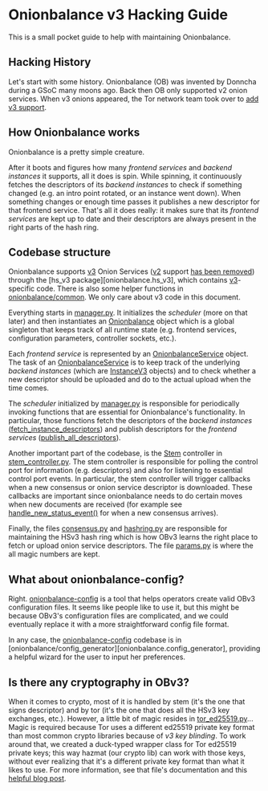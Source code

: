# Onionbalance v3 Hacking Guide

This is a small pocket guide to help with maintaining Onionbalance.

## Hacking History

Let's start with some history. Onionbalance (OB) was invented by
Donncha during a GSoC many moons ago. Back then OB only supported v2
onion services. When v3 onions appeared, the Tor network team took over
to [add v3
support](https://gitlab.torproject.org/tpo/core/tor/-/issues/26768).

## How Onionbalance works

Onionbalance is a pretty simple creature.

After it boots and figures how many *frontend services* and *backend
instances* it supports, all it does is spin. While spinning, it
continuously fetches the descriptors of its *backend instances* to check
if something changed (e.g. an intro point rotated, or an instance went
down). When something changes or enough time passes it publishes a new
descriptor for that frontend service. That's all it does really: it
makes sure that its *frontend services* are kept up to date and their
descriptors are always present in the right parts of the hash ring.

## Codebase structure

Onionbalance supports [v3][] Onion Services ([v2][] support [has been
removed][v2-removed]) through the [hs_v3 package][onionbalance.hs_v3], which
contains [v3][]-specific code. There is also some helper functions in
[onionbalance/common][]. We only care about v3 code in this document.

[v3]: https://spec.torproject.org/rend-spec-v3
[v2]: https://spec.torproject.org/rend-spec-v2
[v2-removed]: https://gitlab.torproject.org/tpo/onion-services/onionbalance/-/commit/084ce8a15c9a1343fc10f0e75090bf551cb35bba
[onionbalance/common]: https://gitlab.torproject.org/tpo/onion-services/onionbalance/-/blob/main/onionbalance/common

Everything starts in [manager.py][]. It initializes the *scheduler* (more
on that later) and then instantiates an [Onionbalance][onionbalance-object]
object which is a global singleton that keeps track of all runtime state
(e.g. frontend services, configuration parameters, controller sockets,
etc.).

[manager.py]: https://gitlab.torproject.org/tpo/onion-services/onionbalance/-/blob/main/onionbalance/hs_v3/manager.py
[onionbalance-object]: ../api.md#onionbalance.hs_v3.onionbalance.Onionbalance

Each *frontend service* is represented by an [OnionbalanceService][]
object. The task of an [OnionbalanceService][] is to keep track of the
underlying *backend instances* (which are [InstanceV3][] objects) and to
check whether a new descriptor should be uploaded and do to the actual
upload when the time comes.

[OnionbalanceService]: ../api.md#onionbalance.hs_v3.service.OnionbalanceService
[InstanceV3]: ../api.md#onionbalance.hs_v3.instance.InstanceV3

The *scheduler* initialized by [manager.py][] is responsible for
periodically invoking functions that are essential for Onionbalance's
functionality. In particular, those functions fetch the descriptors of
the *backend instances* ([fetch_instance_descriptors][]) and publish
descriptors for the *frontend services* ([publish_all_descriptors][]).

[fetch_instance_descriptors]: ../api.md#onionbalance.hs_v3.onionbalance.Onionbalance.fetch_instance_descriptors
[publish_all_descriptors]: ../api.md#onionbalance.hs_v3.onionbalance.Onionbalance.publish_all_descriptors

Another important part of the codebase, is the [Stem][] controller in
[stem_controller.py][]. The stem controller
is responsible for polling the control port for information (e.g.
descriptors) and also for listening to essential control port events. In
particular, the stem controller will trigger callbacks when a new
consensus or onion service descriptor is downloaded. These callbacks are
important since onionbalance needs to do certain moves when new
documents are received (for example see [handle_new_status_event()][] for
when a new consensus arrives).

[Stem]: https://stem.torproject.org
[stem_controller.py]: https://gitlab.torproject.org/tpo/onion-services/onionbalance/-/blob/main/onionbalance/hs_v3/stem_controller.py
[handle_new_status_event()]: ../api.md#onionbalance.hs_v3.onionbalance.Onionbalance.handle_new_status.event

Finally, the files [consensus.py][] and [hashring.py][] are responsible for
maintaining the HSv3 hash ring which is how OBv3 learns the right place
to fetch or upload onion service descriptors. The file [params.py][] is
where the all magic numbers are kept.

[consensus.py]: https://gitlab.torproject.org/tpo/onion-services/onionbalance/-/blob/main/onionbalance/hs_v3/consensus.py
[hashring.py]: https://gitlab.torproject.org/tpo/onion-services/onionbalance/-/blob/main/onionbalance/hs_v3/hashring.py
[params.py]: https://gitlab.torproject.org/tpo/onion-services/onionbalance/-/blob/main/onionbalance/hs_v3/params.py

## What about onionbalance-config?

Right. [onionbalance-config][] is a tool that helps operators create valid
OBv3 configuration files. It seems like people like to use it, but this
might be because OBv3's configuration files are complicated, and we
could eventually replace it with a more straightforward config file
format.

In any case, the [onionbalance-config][] codebase is in
[onionbalance/config_generator][onionbalance.config_generator], providing a
helpful wizard for the user to input her preferences.

[onionbalance-config]: https://gitlab.torproject.org/tpo/onion-services/onionbalance/-/blob/main/onionbalance-config.py

## Is there any cryptography in OBv3?

When it comes to crypto, most of it is handled by stem (it's the one
that signs descriptor) and by tor (it's the one that does all the HSv3
key exchanges, etc.). However, a little bit of magic resides in
[tor_ed25519.py][]... Magic is required because Tor uses a different
ed25519 private key format than most common crypto libraries because of
*v3 key blinding*. To work around that, we created a duck-typed wrapper
class for Tor ed25519 private keys; this way hazmat (our crypto lib) can
work with those keys, without ever realizing that it's a different
private key format than what it likes to use. For more information, see
that file's documentation and this [helpful blog post][ed25519-keys].

[tor_ed25519.py]: https://gitlab.torproject.org/tpo/onion-services/onionbalance/-/blob/main/onionbalance/hs_v3/tor_ed25519.py
[ed25519-keys]: https://blog.mozilla.org/warner/2011/11/29/ed25519-keys/
